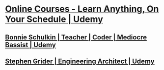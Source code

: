 # [Online Courses - Learn Anything, On Your Schedule | Udemy](https://www.udemy.com/ "Online Courses - Learn Anything, On Your Schedule | Udemy")

## [Bonnie Schulkin | Teacher | Coder | Mediocre Bassist | Udemy](https://www.udemy.com/user/bonnie-schulkin/ "Bonnie Schulkin | Teacher | Coder | Mediocre Bassist | Udemy")

## [Stephen Grider | Engineering Architect | Udemy](https://www.udemy.com/user/sgslo/ "Stephen Grider | Engineering Architect | Udemy")

